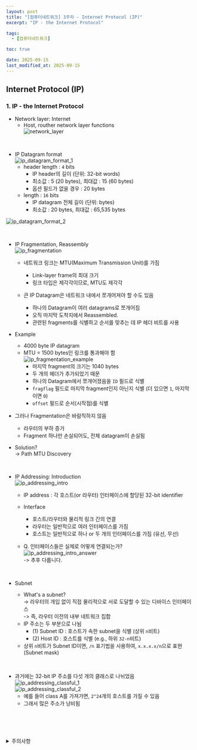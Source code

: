 ```yaml
---
layout: post
title: "[컴퓨터네트워크] 3주차 - Internet Protocol (IP)"
excerpt: "IP - the Internet Protocol"

tags:
  - [컴퓨터네트워크]

toc: true

date: 2025-09-15
last_modified_at: 2025-09-15
---
```

## Internet Protocol (IP)
### 1. IP - the Internet Protocol
- Network layer: Internet  
  - Host, routher network layer functions  
  ![network_layer][def]  

<br>

- IP Datagram format  
![ip_datagram_format_1][def2]  
  - header length : `4` bits
    - IP header의 길이 (단위: 32-bit words)
    - 최소값 : 5 (20 bytes), 최대값 : 15 (60 bytes)
    - 옵션 필드가 없을 경우 : 20 bytes
  - length : `16` bits
    - IP datagram 전체 길이 (단위: bytes)
    - 최소값 : 20 bytes, 최대값 : 65,535 bytes

![ip_datagram_format_2][def3]  

<br>

- IP Fragmentation, Reassembly  
![ip_fragmentation][def4]  
  - 네트워크 링크는 MTU(Maximum Transmission Unit)를 가짐
    - Link-layer frame의 최대 크기
    - 링크 타입은 제각각이므로, MTU도 제각각
      
  - 큰 IP Datagram은 네트워크 내에서 쪼개어져야 할 수도 있음
    - 하나의 Datagram이 여러 datagrams로 쪼개어짐
    - 오직 마지막 도착지에서 Reassembled.
    - 관련된 fragments를 식별하고 순서를 맞추는 데 IP 헤더 비트를 사용  

- Example
  - 4000 byte IP datagram
  - MTU = 1500 bytes인 링크를 통과해야 함  
  ![ip_fragmentation_example][def5]  
    - 마지막 fragment의 크기는 1040 bytes
    - 두 개의 헤더가 추가되었기 때문  
    - 하나의 Datagram에서 쪼개어졌음을 `ID` 필드로 식별  
    - `fragflag` 필드로 마지막 fragment인지 아닌지 식별 (더 있으면 `1`, 마지막이면 `0`)  
    - `offset` 필드로 순서(시작점)를 식별  

- 그러나 Fragmentation은 바람직하지 않음
  - 라우터의 부하 증가
  - Fragment 하나만 손실되어도, 전체 datagram이 손실됨  

- Solution?  
-> Path MTU Discovery  

<br>

- IP Addressing: Introduction  
![ip_addressing_intro][def6]  
  - IP address : 각 호스트(or 라우터) 인터페이스에 할당된 32-bit identifier  

  - Interface
    - 호스트/라우터와 물리적 링크 간의 연결
    - 라우터는 일반적으로 여러 인터페이스를 가짐
    - 호스트는 일반적으로 하나 or 두 개의 인터페이스를 가짐 (유선, 무선)  

  - Q. 인터페이스들은 실제로 어떻게 연결되는가?  
  ![ip_addressing_intro_answer][def7]  
  -> 추후 다룹니다.  

  <br>

- Subnet
  - What's a subnet?  
  -> 라우터의 개입 없이 직접 물리적으로 서로 도달할 수 있는 디바이스 인터페이스  
  -> 즉, 라우터 이전의 내부 네트워크 집합  
  - IP 주소는 두 부분으로 나뉨
    - (1) Subnet ID : 호스트가 속한 subnet을 식별 (상위 `n`비트)
    - (2) Host ID : 호스트를 식별 (e.g., 하위 `32-n`비트)
  - 상위 `n`비트가 Subnet ID이면, `/n` 표기법을 사용하여, `x.x.x.x/n`으로 표현 (Subnet mask)  

<br>

- 과거에는 32-bit IP 주소를 다섯 개의 클래스로 나뉘었음  
![ip_addressing_classful_1][def8]  
![ip_addressing_classful_2][def9]  
  - 예를 들어 class A를 가져가면, `2^24`개의 호스트를 가질 수 있음  
  - 그래서 많은 주소가 낭비됨  

<br>
<br>
<br>
<br>
<details>
<summary>주의사항</summary>
<div markdown="1">

이 포스팅은 강원대학교 김도형 교수님의 컴퓨터네트워크 수업을 들으며 내용을 정리 한 것입니다.  
수업 내용에 대한 저작권은 교수님께 있으니,  
다른 곳으로의 무분별한 내용 복사를 자제해 주세요.

</div>
</details>

[def]: https://i.imgur.com/90UJWVt.png
[def2]: https://i.imgur.com/Jskn5eM.png
[def3]: https://i.imgur.com/HEfhlUJ.png
[def4]: https://i.imgur.com/QWs5PUt.png
[def5]: https://i.imgur.com/v8ol4n2.png
[def6]: https://i.imgur.com/Fm8Bxz3.png
[def7]: https://i.imgur.com/1jzYcMY.png
[def8]: https://i.imgur.com/APsFqEW.png
[def9]: https://i.imgur.com/xxf0Ooz.png